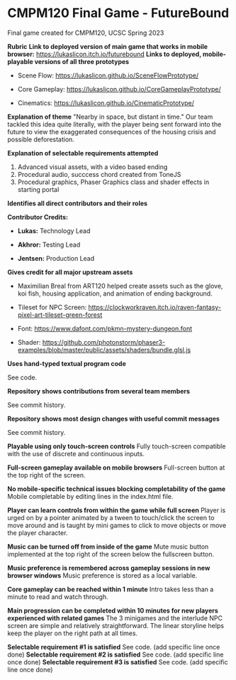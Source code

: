 # CMPM120 Final Game - FutureBound
Final game created for CMPM120, UCSC Spring 2023

**Rubric**
**Link to deployed version of main game that works in mobile browser:**
https://lukaslicon.itch.io/futurebound
**Links to deployed, mobile-playable versions of all three prototypes**
   - Scene Flow: https://lukaslicon.github.io/SceneFlowPrototype/

   - Core Gameplay: https://lukaslicon.github.io/CoreGameplayPrototype/

   - Cinematics: https://lukaslicon.github.io/CinematicPrototype/
   
**Explanation of theme**
"Nearby in space, but distant in time."
Our team tackled this idea quite literally, with the player being sent forward into the future to view the exaggerated consequences of the housing crisis and possible deforestation.

**Explanation of selectable requirements attempted**
1. Advanced visual assets, with a video based ending
2. Procedural audio, succcess chord created from ToneJS
3. Procedural graphics, Phaser Graphics class and shader effects in starting portal

**Identifies all direct contributors and their roles**

**Contributor Credits:**
- **Lukas:** Technology Lead

- **Akhror:** Testing Lead

- **Jentsen:** Production Lead

**Gives credit for all major upstream assets**
- Maximilian Breal from ART120 helped create assets such as the glove, koi fish, housing application, and animation of ending background.

- Tileset for NPC Screen: https://clockworkraven.itch.io/raven-fantasy-pixel-art-tileset-green-forest

- Font: https://www.dafont.com/pkmn-mystery-dungeon.font

- Shader: https://github.com/photonstorm/phaser3-examples/blob/master/public/assets/shaders/bundle.glsl.js

**Uses hand-typed textual program code**

See code.

**Repository shows contributions from several team members**

See commit history.

**Repository shows most design changes with useful commit messages**

See commit history.

**Playable using only touch-screen controls**
Fully touch-screen compatible with the use of discrete and continuous inputs.

**Full-screen gameplay available on mobile browsers**
Full-screen button at the top right of the screen.

**No mobile-specific technical issues blocking completability of the game**
Mobile completable by editing lines in the index.html file.

**Player can learn controls from within the game while full screen**
Player is urged on by a pointer animated by a tween to touch/click the screen to move around and is taught by mini games to click to move objects or move the player character.

**Music can be turned off from inside of the game**
Mute music button implemented at the top right of the screen below the fullscreen button.

**Music preference is remembered across gameplay sessions in new browser windows**
Music preference is stored as a local variable.

**Core gameplay can be reached within 1 minute**
Intro takes less than a minute to read and watch through.

**Main progression can be completed within 10 minutes for new players experienced with related games**
The 3 minigames and the interlude NPC screen are simple and relatively straightforward. The linear storyline helps keep the player on the right path at all times.

**Selectable requirement #1 is satisfied**
See code.
(add specific line once done)
**Selectable requirement #2 is satisfied**
See code.
(add specific line once done)
**Selectable requirement #3 is satisfied**
See code.
(add specific line once done)
